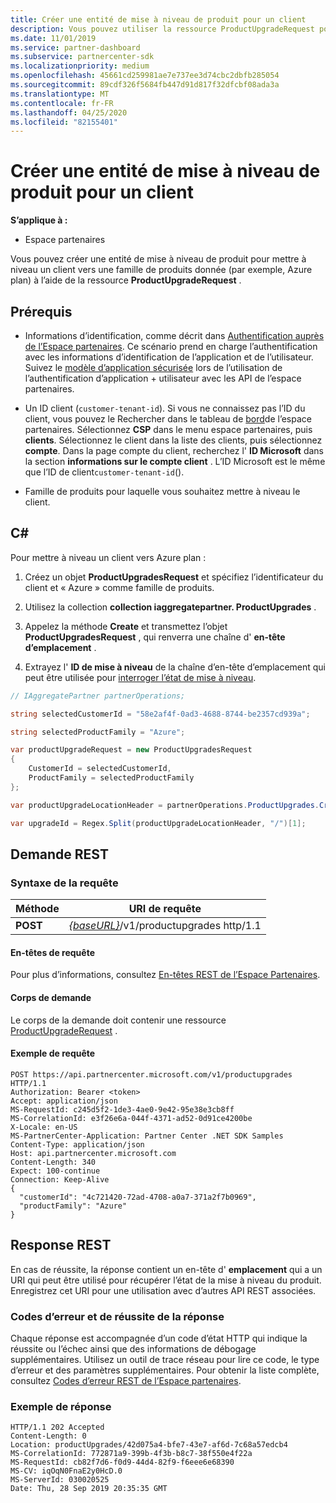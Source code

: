 ```yaml
---
title: Créer une entité de mise à niveau de produit pour un client
description: Vous pouvez utiliser la ressource ProductUpgradeRequest pour créer une entité de mise à niveau de produit afin de mettre à niveau un client vers une famille de produits donnée.
ms.date: 11/01/2019
ms.service: partner-dashboard
ms.subservice: partnercenter-sdk
ms.localizationpriority: medium
ms.openlocfilehash: 45661cd259981ae7e737ee3d74cbc2dbfb285054
ms.sourcegitcommit: 89cdf326f5684fb447d91d817f32dfcbf08ada3a
ms.translationtype: MT
ms.contentlocale: fr-FR
ms.lasthandoff: 04/25/2020
ms.locfileid: "82155401"
---
```

# <a name="create-a-product-upgrade-entity-for-a-customer"></a>Créer une entité de mise à niveau de produit pour un client

**S’applique à :**

- Espace partenaires

Vous pouvez créer une entité de mise à niveau de produit pour mettre à niveau un client vers une famille de produits donnée (par exemple, Azure plan) à l’aide de la ressource **ProductUpgradeRequest** .

## <a name="prerequisites"></a>Prérequis

- Informations d’identification, comme décrit dans [Authentification auprès de l’Espace partenaires](partner-center-authentication.md). Ce scénario prend en charge l’authentification avec les informations d’identification de l’application et de l’utilisateur. Suivez le [modèle d’application sécurisée](enable-secure-app-model.md) lors de l’utilisation de l’authentification d’application + utilisateur avec les API de l’espace partenaires.

- Un ID client (`customer-tenant-id`). Si vous ne connaissez pas l’ID du client, vous pouvez le Rechercher dans le tableau de [bord](https://partner.microsoft.com/dashboard)de l’espace partenaires. Sélectionnez **CSP** dans le menu espace partenaires, puis **clients**. Sélectionnez le client dans la liste des clients, puis sélectionnez **compte**. Dans la page compte du client, recherchez l' **ID Microsoft** dans la section **informations sur le compte client** . L’ID Microsoft est le même que l’ID de client`customer-tenant-id`().

- Famille de produits pour laquelle vous souhaitez mettre à niveau le client.

## <a name="c"></a>C\#

Pour mettre à niveau un client vers Azure plan :

1. Créez un objet **ProductUpgradesRequest** et spécifiez l’identificateur du client et « Azure » comme famille de produits.

2. Utilisez la collection **collection iaggregatepartner. ProductUpgrades** .

3. Appelez la méthode **Create** et transmettez l’objet **ProductUpgradesRequest** , qui renverra une chaîne d' **en-tête d’emplacement** .

4. Extrayez l' **ID de mise à niveau** de la chaîne d’en-tête d’emplacement qui peut être utilisée pour [interroger l’état de mise à niveau](get-product-upgrade-status.md).

```csharp
// IAggregatePartner partnerOperations;

string selectedCustomerId = "58e2af4f-0ad3-4688-8744-be2357cd939a";

string selectedProductFamily = "Azure";

var productUpgradeRequest = new ProductUpgradesRequest
{
    CustomerId = selectedCustomerId,
    ProductFamily = selectedProductFamily
};

var productUpgradeLocationHeader = partnerOperations.ProductUpgrades.Create(productUpgradeRequest);

var upgradeId = Regex.Split(productUpgradeLocationHeader, "/")[1];

```

## <a name="rest-request"></a>Demande REST

### <a name="request-syntax"></a>Syntaxe de la requête

| Méthode   | URI de requête                                                                                   |
|----------|-----------------------------------------------------------------------------------------------|
| **POST** | [*{baseURL}*](partner-center-rest-urls.md)/v1/productupgrades http/1.1 |

#### <a name="request-headers"></a>En-têtes de requête

Pour plus d’informations, consultez [En-têtes REST de l’Espace Partenaires](headers.md).

#### <a name="request-body"></a>Corps de demande

Le corps de la demande doit contenir une ressource [ProductUpgradeRequest](product-upgrade-resources.md#productupgraderequest) .

#### <a name="request-example"></a>Exemple de requête

```http
POST https://api.partnercenter.microsoft.com/v1/productupgrades HTTP/1.1
Authorization: Bearer <token>
Accept: application/json
MS-RequestId: c245d5f2-1de3-4ae0-9e42-95e38e3cb8ff
MS-CorrelationId: e3f26e6a-044f-4371-ad52-0d91ce4200be
X-Locale: en-US
MS-PartnerCenter-Application: Partner Center .NET SDK Samples
Content-Type: application/json
Host: api.partnercenter.microsoft.com
Content-Length: 340
Expect: 100-continue
Connection: Keep-Alive
{
  "customerId": "4c721420-72ad-4708-a0a7-371a2f7b0969",
  "productFamily": "Azure"
}
```

## <a name="rest-response"></a>Response REST

En cas de réussite, la réponse contient un en-tête d' **emplacement** qui a un URI qui peut être utilisé pour récupérer l’état de la mise à niveau du produit. Enregistrez cet URI pour une utilisation avec d’autres API REST associées.

### <a name="response-success-and-error-codes"></a>Codes d’erreur et de réussite de la réponse

Chaque réponse est accompagnée d’un code d’état HTTP qui indique la réussite ou l’échec ainsi que des informations de débogage supplémentaires. Utilisez un outil de trace réseau pour lire ce code, le type d’erreur et des paramètres supplémentaires. Pour obtenir la liste complète, consultez [Codes d’erreur REST de l’Espace partenaires](error-codes.md).

### <a name="response-example"></a>Exemple de réponse

```http
HTTP/1.1 202 Accepted
Content-Length: 0
Location: productUpgrades/42d075a4-bfe7-43e7-af6d-7c68a57edcb4
MS-CorrelationId: 772871a9-399b-4f3b-b8c7-38f550e4f22a
MS-RequestId: cb82f7d6-f0d9-44d4-82f9-f6eee6e68390
MS-CV: iqOqN0FnaE2y0HcD.0
MS-ServerId: 030020525
Date: Thu, 28 Sep 2019 20:35:35 GMT
```
